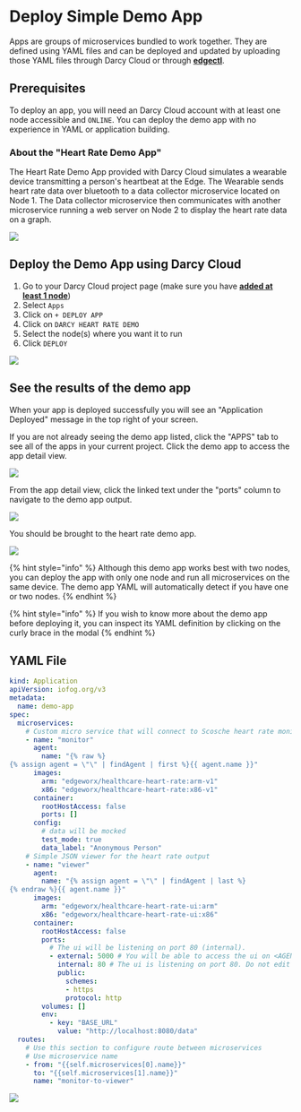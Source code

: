 # Deploy Simple Demo App

Apps are groups of microservices bundled to work together. They are defined using YAML files and can be deployed and updated by uploading those YAML files through Darcy Cloud or through [**edgectl**](../get-started-edgectl/).

## Prerequisites

To deploy an app, you will need an Darcy Cloud account with at least one node accessible and `ONLINE`. You can deploy the demo app with no experience in YAML or application building.

### About the "Heart Rate Demo App"

The Heart Rate Demo App provided with Darcy Cloud simulates a wearable device transmitting a person's heartbeat at the Edge. The Wearable sends heart rate data over bluetooth to a data collector microservice located on Node 1. The Data collector microservice then communicates with another microservice running a web server on Node 2 to display the heart rate data on a graph.&#x20;

![](<../../.gitbook/assets/image (8) (1) (1).png>)

## Deploy the Demo App using Darcy Cloud

1. Go to your Darcy Cloud project page (make sure you have [**added at least 1 node**](get-started-add-node.md))
2. Select `Apps`
3. Click on `+ DEPLOY APP`
4. Click on `DARCY HEART RATE DEMO`
5. Select the node(s) where you want it to run
6. Click `DEPLOY`

![](../../.gitbook/assets/12done.png)

## See the results of the demo app

When your app is deployed successfully you will see an "Application Deployed" message in the top right of your screen.

If you are not already seeing the demo app listed, click the "APPS" tab to see all of the apps in your current project. Click the demo app to access the app detail view.&#x20;

![](../../.gitbook/assets/13done.png)

From the app detail view, click the linked text under the "ports" column to navigate to the demo app output.

![](../../.gitbook/assets/14done.png)

You should be brought to the heart rate demo app.

![](../../.gitbook/assets/15done.png)

{% hint style="info" %}
Although this demo app works best with two nodes, you can deploy the app with only one node and run all microservices on the same device. The demo app YAML will automatically detect if you have one or two nodes.
{% endhint %}

{% hint style="info" %}
If you wish to know more about the demo app before deploying it, you can inspect its YAML definition by clicking on the curly brace in the modal
{% endhint %}

## YAML File

```yaml
kind: Application
apiVersion: iofog.org/v3
metadata:
  name: demo-app
spec:
  microservices:
    # Custom micro service that will connect to Scosche heart rate monitor via Bluetooth
    - name: "monitor"
      agent:
        name: "{% raw %}
{% assign agent = \"\" | findAgent | first %}{{ agent.name }}"
      images:
        arm: "edgeworx/healthcare-heart-rate:arm-v1"
        x86: "edgeworx/healthcare-heart-rate:x86-v1"
      container:
        rootHostAccess: false
        ports: []
      config:
        # data will be mocked
        test_mode: true
        data_label: "Anonymous Person"
    # Simple JSON viewer for the heart rate output
    - name: "viewer"
      agent:
        name: "{% assign agent = \"\" | findAgent | last %}
{% endraw %}{{ agent.name }}"
      images:
        arm: "edgeworx/healthcare-heart-rate-ui:arm"
        x86: "edgeworx/healthcare-heart-rate-ui:x86"
      container:
        rootHostAccess: false
        ports:
          # The ui will be listening on port 80 (internal).
          - external: 5000 # You will be able to access the ui on <AGENT_IP>:5000
            internal: 80 # The ui is listening on port 80. Do not edit this.
            public:
              schemes:
              - https
              protocol: http
        volumes: []
        env:
          - key: "BASE_URL"
            value: "http://localhost:8080/data"
  routes:
    # Use this section to configure route between microservices
    # Use microservice name
    - from: "{{self.microservices[0].name}}"
      to: "{{self.microservices[1].name}}"
      name: "monitor-to-viewer"
```

![](../../.gitbook/assets/16done.png)
